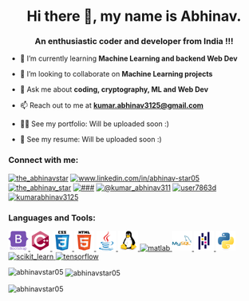 <h1 align="center">Hi there 👋, my name is Abhinav.</h1>
<h3 align="center">An enthusiastic coder and developer from India !!!</h3>

- 🌱 I’m currently learning **Machine Learning and backend Web Dev**

- 👯 I’m looking to collaborate on **Machine Learning projects**

- 💬 Ask me about **coding, cryptography, ML and Web Dev**

- 📫 Reach out to me at **kumar.abhinav3125@gmail.com**

- 👨‍💻 See my portfolio: Will be uploaded soon :)

- 📄 See my resume: Will be uploaded soon :)

<h3 align="left">Connect with me:</h3>
<p align="left">
<a href="https://twitter.com/the_abhinavstar" target="blank"><img align="center" src="https://raw.githubusercontent.com/rahuldkjain/github-profile-readme-generator/master/src/images/icons/Social/twitter.svg" alt="the_abhinavstar" height="30" width="40" /></a>
<a href="https://linkedin.com/in/www.linkedin.com/in/abhinav-star05" target="blank"><img align="center" src="https://raw.githubusercontent.com/rahuldkjain/github-profile-readme-generator/master/src/images/icons/Social/linked-in-alt.svg" alt="www.linkedin.com/in/abhinav-star05" height="30" width="40" /></a>
<a href="https://instagram.com/the_abhinav_star" target="blank"><img align="center" src="https://raw.githubusercontent.com/rahuldkjain/github-profile-readme-generator/master/src/images/icons/Social/instagram.svg" alt="the_abhinav_star" height="30" width="40" /></a>
<a href="https://www.codechef.com/users/###" target="blank"><img align="center" src="https://cdn.jsdelivr.net/npm/simple-icons@3.1.0/icons/codechef.svg" alt="###" height="30" width="40" /></a>
<a href="https://www.hackerrank.com/@kumar_abhinav311" target="blank"><img align="center" src="https://raw.githubusercontent.com/rahuldkjain/github-profile-readme-generator/master/src/images/icons/Social/hackerrank.svg" alt="@kumar_abhinav311" height="30" width="40" /></a>
<a href="https://www.leetcode.com/user7863d" target="blank"><img align="center" src="https://raw.githubusercontent.com/rahuldkjain/github-profile-readme-generator/master/src/images/icons/Social/leet-code.svg" alt="user7863d" height="30" width="40" /></a>
<a href="https://auth.geeksforgeeks.org/user/kumarabhinav3125" target="blank"><img align="center" src="https://raw.githubusercontent.com/rahuldkjain/github-profile-readme-generator/master/src/images/icons/Social/geeks-for-geeks.svg" alt="kumarabhinav3125" height="30" width="40" /></a>
</p>

<h3 align="left">Languages and Tools:</h3>
<p align="left"> <a href="https://getbootstrap.com" target="_blank" rel="noreferrer"> <img src="https://raw.githubusercontent.com/devicons/devicon/master/icons/bootstrap/bootstrap-plain-wordmark.svg" alt="bootstrap" width="40" height="40"/> </a> <a href="https://www.w3schools.com/cpp/" target="_blank" rel="noreferrer"> <img src="https://raw.githubusercontent.com/devicons/devicon/master/icons/cplusplus/cplusplus-original.svg" alt="cplusplus" width="40" height="40"/> </a> <a href="https://www.w3schools.com/css/" target="_blank" rel="noreferrer"> <img src="https://raw.githubusercontent.com/devicons/devicon/master/icons/css3/css3-original-wordmark.svg" alt="css3" width="40" height="40"/> </a> <a href="https://www.w3.org/html/" target="_blank" rel="noreferrer"> <img src="https://raw.githubusercontent.com/devicons/devicon/master/icons/html5/html5-original-wordmark.svg" alt="html5" width="40" height="40"/> </a> <a href="https://www.java.com" target="_blank" rel="noreferrer"> <img src="https://raw.githubusercontent.com/devicons/devicon/master/icons/java/java-original.svg" alt="java" width="40" height="40"/> </a> <a href="https://www.linux.org/" target="_blank" rel="noreferrer"> <img src="https://raw.githubusercontent.com/devicons/devicon/master/icons/linux/linux-original.svg" alt="linux" width="40" height="40"/> </a> <a href="https://www.mathworks.com/" target="_blank" rel="noreferrer"> <img src="https://upload.wikimedia.org/wikipedia/commons/2/21/Matlab_Logo.png" alt="matlab" width="40" height="40"/> </a> <a href="https://www.mysql.com/" target="_blank" rel="noreferrer"> <img src="https://raw.githubusercontent.com/devicons/devicon/master/icons/mysql/mysql-original-wordmark.svg" alt="mysql" width="40" height="40"/> </a> <a href="https://pandas.pydata.org/" target="_blank" rel="noreferrer"> <img src="https://raw.githubusercontent.com/devicons/devicon/2ae2a900d2f041da66e950e4d48052658d850630/icons/pandas/pandas-original.svg" alt="pandas" width="40" height="40"/> </a> <a href="https://www.python.org" target="_blank" rel="noreferrer"> <img src="https://raw.githubusercontent.com/devicons/devicon/master/icons/python/python-original.svg" alt="python" width="40" height="40"/> </a> <a href="https://scikit-learn.org/" target="_blank" rel="noreferrer"> <img src="https://upload.wikimedia.org/wikipedia/commons/0/05/Scikit_learn_logo_small.svg" alt="scikit_learn" width="40" height="40"/> </a> <a href="https://www.tensorflow.org" target="_blank" rel="noreferrer"> <img src="https://www.vectorlogo.zone/logos/tensorflow/tensorflow-icon.svg" alt="tensorflow" width="40" height="40"/> </a> </p>

<p><img align="left" src="https://github-readme-stats.vercel.app/api/top-langs?username=abhinavstar05&show_icons=true&bg_color=ffffff&locale=en&layout=compact" alt="abhinavstar05" /></p>

<p>&nbsp;<img align="center" src="https://github-readme-stats.vercel.app/api?username=abhinavstar05&show_icons=true&bg_color=ffffff&locale=en" alt="abhinavstar05" /></p>

<p><img align="center" src="https://github-readme-streak-stats.herokuapp.com/?user=abhinavstar05&theme=default" alt="abhinavstar05" /></p>

